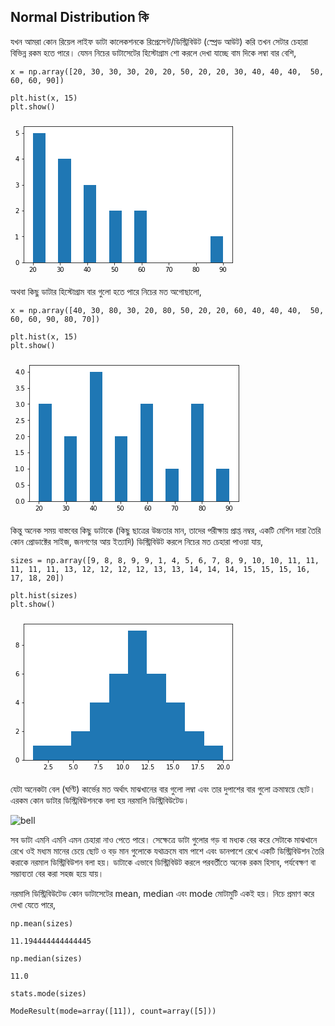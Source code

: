 ## Normal Distribution কি

যখন আমরা কোন রিয়েল লাইফ ডাটা কালেকশনকে রিপ্রেসেন্ট/ডিস্ট্রিবিউট \(স্প্রেড আউট\) করি তখন সেটার চেহারা বিভিন্ন রকম হতে পারে। যেমন নিচের ডাটাসেটের হিস্টোগ্রাম শো করলে দেখা যাচ্ছে বাম দিকে লম্বা বার বেশি,

```
x = np.array([20, 30, 30, 30, 20, 20, 50, 20, 20, 30, 40, 40, 40,  50, 60, 60, 90])

plt.hist(x, 15)
plt.show()
```

![](data:image/png;base64,iVBORw0KGgoAAAANSUhEUgAAAW4AAAD8CAYAAABXe05zAAAABHNCSVQICAgIfAhkiAAAAAlwSFlz%0AAAALEgAACxIB0t1+/AAADLVJREFUeJzt3GGMZXV9xvHv012qgkQERkJZpkOjwRBSQCeIgRpdq11d%0AgkljE0hrfGE7bzSFxsSsadqEdzRprH3RNNmIbdMqtlVoza4iVDHWpoXuwmJ3WahUtwpBV9pStE1s%0AwV9f3LM6nc7s3IW5M+dHv5/kZu459z8nT07OPHPu/55zU1VIkvr4sa0OIEk6NRa3JDVjcUtSMxa3%0AJDVjcUtSMxa3JDVjcUtSMxa3JDVjcUtSM9tnsdFzzz23FhYWZrFpSXpBOnjw4JNVNTfN2JkU98LC%0AAgcOHJjFpiXpBSnJP0871qkSSWrG4pakZixuSWrG4pakZixuSWpmqqtKkhwDvgs8CzxTVYuzDCVJ%0AWtupXA74pqp6cmZJJElTcapEkpqZtrgLuCvJwSRLswwkSTq5aadKrqmqx5O8Arg7ycNV9aXlA4ZC%0AXwKYn59/zoEW9ux/zr+7mmO37N7Q7UnSVpvqjLuqHh9+HgfuAK5cZczeqlqsqsW5ualut5ckPQfr%0AFneSM5KceeI58Fbg8KyDSZJWN81UyXnAHUlOjP94Vd0501SSpDWtW9xV9TXgsk3IIkmagpcDSlIz%0AFrckNWNxS1IzFrckNWNxS1IzFrckNWNxS1IzFrckNWNxS1IzFrckNWNxS1IzFrckNWNxS1IzFrck%0ANWNxS1IzFrckNWNxS1IzFrckNWNxS1IzFrckNWNxS1IzFrckNWNxS1IzFrckNWNxS1IzFrckNWNx%0AS1IzFrckNWNxS1IzFrckNWNxS1IzFrckNTN1cSfZluSBJPtmGUiSdHKncsZ9I3B0VkEkSdOZqriT%0A7AB2Ax+ZbRxJ0nqmPeP+MPAB4AczzCJJmsL29QYkuRY4XlUHk7zxJOOWgCWA+fn5DQs4Ngt79m/4%0ANo/dsnvDtynphWuaM+6rgeuSHAM+AexM8icrB1XV3qparKrFubm5DY4pSTph3eKuqg9W1Y6qWgCu%0AB75QVb8082SSpFV5HbckNbPuHPdyVfVF4IszSSJJmopn3JLUjMUtSc1Y3JLUjMUtSc1Y3JLUjMUt%0ASc1Y3JLUjMUtSc1Y3JLUjMUtSc1Y3JLUjMUtSc1Y3JLUjMUtSc1Y3JLUjMUtSc1Y3JLUjMUtSc1Y%0A3JLUjMUtSc1Y3JLUjMUtSc1Y3JLUjMUtSc1Y3JLUjMUtSc1Y3JLUjMUtSc1Y3JLUjMUtSc1Y3JLU%0AjMUtSc1Y3JLUzLrFneTFSe5L8mCSI0lu3oxgkqTVbZ9izPeBnVX1vSSnAV9O8tmq+rsZZ5MkrWLd%0A4q6qAr43LJ42PGqWoSRJa5tqjjvJtiSHgOPA3VV172xjSZLWMs1UCVX1LHB5krOAO5JcWlWHl49J%0AsgQsAczPz294UE1vYc/+Dd3esVt2b+j2JD0/p3RVSVU9BdwD7Frltb1VtVhVi3NzcxuVT5K0wjRX%0AlcwNZ9okeQnwFuDhWQeTJK1umqmS84E/SrKNSdH/WVXtm20sSdJaprmq5CvAFZuQRZI0Be+clKRm%0ALG5JasbilqRmLG5JasbilqRmLG5JasbilqRmLG5JasbilqRmLG5JasbilqRmLG5JasbilqRmLG5J%0AasbilqRmLG5JasbilqRmLG5JasbilqRmLG5JasbilqRmLG5JasbilqRmLG5JasbilqRmLG5Jasbi%0AlqRmLG5JasbilqRmLG5JasbilqRmLG5Jambd4k5yYZJ7kjyU5EiSGzcjmCRpddunGPMM8P6quj/J%0AmcDBJHdX1UMzziZJWsW6Z9xV9URV3T88/y5wFLhg1sEkSas7pTnuJAvAFcC9swgjSVrfNFMlACR5%0AKfAp4KaqenqV15eAJYD5+fkNC6gXpoU9+zd0e8du2b2h2xt7Pv3/NtUZd5LTmJT2x6rq9tXGVNXe%0AqlqsqsW5ubmNzChJWmaaq0oC3AocraoPzT6SJOlkpjnjvhp4F7AzyaHh8fYZ55IkrWHdOe6q+jKQ%0ATcgiSZqCd05KUjMWtyQ1Y3FLUjMWtyQ1Y3FLUjMWtyQ1Y3FLUjMWtyQ1Y3FLUjMWtyQ1Y3FLUjMW%0AtyQ1Y3FLUjMWtyQ1Y3FLUjMWtyQ1Y3FLUjMWtyQ1Y3FLUjMWtyQ1Y3FLUjMWtyQ1Y3FLUjMWtyQ1%0AY3FLUjMWtyQ1Y3FLUjMWtyQ1Y3FLUjMWtyQ1Y3FLUjMWtyQ1Y3FLUjPrFneSjyY5nuTwZgSSJJ3c%0ANGfcfwjsmnEOSdKU1i3uqvoS8K+bkEWSNIXtG7WhJEvAEsD8/PxGbVaSZmZhz/4N3d6xW3Zv6PbW%0AsmEfTlbV3qparKrFubm5jdqsJGkFryqRpGYsbklqZprLAW8D/ha4OMljSd4z+1iSpLWs++FkVd2w%0AGUEkSdNxqkSSmrG4JakZi1uSmrG4JakZi1uSmrG4JakZi1uSmrG4JakZi1uSmrG4JakZi1uSmrG4%0AJakZi1uSmrG4JakZi1uSmrG4JakZi1uSmrG4JakZi1uSmrG4JakZi1uSmrG4JakZi1uSmrG4JakZ%0Ai1uSmrG4JakZi1uSmrG4JakZi1uSmrG4JakZi1uSmrG4JamZqYo7ya4kjyR5NMmeWYeSJK1t3eJO%0Asg34PeBtwCXADUkumXUwSdLqpjnjvhJ4tKq+VlX/BXwCeMdsY0mS1jJNcV8AfHPZ8mPDOknSFkhV%0AnXxA8k5gV1X98rD8LuB1VfW+FeOWgKVh8WLgkeeY6Vzgyef4u5utU1bolbdTVuiVt1NW6JX3+WT9%0Ayaqam2bg9inGPA5cuGx5x7Duf6mqvcDeqeKdRJIDVbX4fLezGTplhV55O2WFXnk7ZYVeeTcr6zRT%0AJX8PvCrJRUl+HLge+PRsY0mS1rLuGXdVPZPkfcDngG3AR6vqyMyTSZJWNc1UCVX1GeAzM85ywvOe%0AbtlEnbJCr7ydskKvvJ2yQq+8m5J13Q8nJUnj4i3vktTMlhV3kguT3JPkoSRHktw4rD87yd1Jvjr8%0AfPlWZVwuyYuT3JfkwSHvzcP6i5LcO3wdwJ8OH+COQpJtSR5Ism9YHnPWY0n+IcmhJAeGdWM9Fs5K%0A8skkDyc5muT1I8568bBPTzyeTnLTiPP+2vD3dTjJbcPf3SiP2yQ3DjmPJLlpWLcp+3Urz7ifAd5f%0AVZcAVwHvHW6l3wN8vqpeBXx+WB6D7wM7q+oy4HJgV5KrgN8CfqeqXgn8G/CeLcy40o3A0WXLY84K%0A8KaqunzZ5VRjPRZ+F7izql4NXMZkH48ya1U9MuzTy4HXAv8J3MEI8ya5APhVYLGqLmVyMcT1jPC4%0ATXIp8CtM7iy/DLg2ySvZrP1aVaN4AH8JvIXJjTvnD+vOBx7Z6myrZD0duB94HZOL7bcP618PfG6r%0A8w1ZdgwHzk5gH5CxZh3yHAPOXbFudMcC8DLg6wyfD4056yrZ3wr8zVjz8qO7tM9mcuHEPuDnxnjc%0AAr8A3Lps+TeAD2zWfh3FHHeSBeAK4F7gvKp6YnjpW8B5WxTr/ximHg4Bx4G7gX8CnqqqZ4YhY/o6%0AgA8zOZB+MCyfw3izAhRwV5KDw124MM5j4SLgO8AfDNNQH0lyBuPMutL1wG3D89HlrarHgd8GvgE8%0AAfw7cJBxHreHgZ9Jck6S04G3M7lRcVP265YXd5KXAp8Cbqqqp5e/VpN/W6O57KWqnq3JW84dTN4i%0AvXqLI60qybXA8ao6uNVZTsE1VfUaJt9C+d4kb1j+4oiOhe3Aa4Dfr6orgP9gxdvhEWX9oWFe+Drg%0Az1e+Npa8w3zwO5j8c/wJ4Axg15aGWkNVHWUyhXMXcCdwCHh2xZiZ7dctLe4kpzEp7Y9V1e3D6m8n%0AOX94/XwmZ7ejUlVPAfcwedt2VpIT18Ov+nUAW+Bq4Lokx5h8m+NOJvOyY8wK/PBsi6o6zmQO9krG%0AeSw8BjxWVfcOy59kUuRjzLrc24D7q+rbw/IY8/4s8PWq+k5V/TdwO5NjeZTHbVXdWlWvrao3MJl7%0A/0c2ab9u5VUlAW4FjlbVh5a99Gng3cPzdzOZ+95ySeaSnDU8fwmT+fijTAr8ncOwUeStqg9W1Y6q%0AWmDy9vgLVfWLjDArQJIzkpx54jmTudjDjPBYqKpvAd9McvGw6s3AQ4ww6wo38KNpEhhn3m8AVyU5%0AfeiHE/t2rMftK4af88DPAx9ns/brFk7uX8PkbcRXmLzNOMRknugcJh+qfRX4K+Dsrcq4Iu9PAw8M%0AeQ8Dvzms/yngPuBRJm9DX7TVWVfkfiOwb8xZh1wPDo8jwK8P68d6LFwOHBiOhb8AXj7WrEPeM4B/%0AAV62bN0o8wI3Aw8Pf2N/DLxoxMftXzP5x/Ig8ObN3K/eOSlJzWz5h5OSpFNjcUtSMxa3JDVjcUtS%0AMxa3JDVjcUtSMxa3JDVjcUtSM/8Dikg1VWc8lD4AAAAASUVORK5CYII=%0A)

অথবা কিছু ডাটার হিস্টোগ্রাম বার গুলো হতে পারে নিচের মত অগোছালো,

```
x = np.array([40, 30, 80, 30, 20, 80, 50, 20, 20, 60, 40, 40, 40,  50, 60, 60, 90, 80, 70])

plt.hist(x, 15)
plt.show()
```

![](data:image/png;base64,iVBORw0KGgoAAAANSUhEUgAAAXcAAAD8CAYAAACMwORRAAAABHNCSVQICAgIfAhkiAAAAAlwSFlz%0AAAALEgAACxIB0t1+/AAAEd1JREFUeJzt3X+MZXV9xvH347Liz4iyU93u7jg2EI0SAZ0gRmso1HYV%0AAknFBNOqGO0mRiI0JgZsioG/NGnUWo1mI7ZIrWLR2hXwB1WM2sTVWVyQZaWuSmUJygICUhW7+ukf%0A96DT21numZk7O3e+vl/JzZ4f3zn3yc3ZZ86ce869qSokSW151GoHkCSNn+UuSQ2y3CWpQZa7JDXI%0AcpekBlnuktQgy12SGmS5S1KDLHdJatARq/XEGzZsqJmZmdV6eklak3bt2nV3VU2NGrdq5T4zM8Pc%0A3NxqPb0krUlJ/qvPOE/LSFKDLHdJapDlLkkNstwlqUGWuyQ1qHe5J1mX5FtJrl5g3ZFJrkyyL8nO%0AJDPjDClJWpzFHLmfD+w9xLrXAz+pqmOAdwPvXG4wSdLS9Sr3JJuB04EPHWLIWcDl3fRVwGlJsvx4%0AkqSl6Hvk/h7grcCvD7F+E3A7QFUdBO4Hjl52OknSkoy8QzXJGcBdVbUrySnLebIk24BtANPT08vZ%0AlMZg5sJrxrq9295x+li3J2np+hy5vwg4M8ltwMeBU5P809CYO4AtAEmOAJ4E3DO8oaraXlWzVTU7%0ANTXyoxEkSUs0styr6qKq2lxVM8A5wJeq6i+Ghu0AXttNn92NqbEmlST1tuQPDktyKTBXVTuAy4Ar%0AkuwD7mXwS0CStEoWVe5V9WXgy930xfOW/wJ45TiDSZKWzjtUJalBlrskNchyl6QGWe6S1CDLXZIa%0AZLlLUoMsd0lqkOUuSQ2y3CWpQZa7JDXIcpekBlnuktQgy12SGmS5S1KDLHdJapDlLkkNstwlqUEj%0Ayz3JY5J8I8mNSfYkuWSBMecmOZBkd/d4w8rElST10edr9h4CTq2qB5OsB76W5LNV9fWhcVdW1Xnj%0AjyhJWqyR5V5VBTzYza7vHrWSoSRJy9PrnHuSdUl2A3cB11XVzgWGvSLJTUmuSrJlrCklSYvSq9yr%0A6ldVdQKwGTgpyXFDQz4DzFTVc4HrgMsX2k6SbUnmkswdOHBgObklSY9gUVfLVNV9wPXA1qHl91TV%0AQ93sh4DnH+Lnt1fVbFXNTk1NLSWvJKmHPlfLTCU5qpt+LPBS4DtDYzbOmz0T2DvOkJKkxelztcxG%0A4PIk6xj8MvhEVV2d5FJgrqp2AG9OciZwELgXOHelAkuSRutztcxNwIkLLL943vRFwEXjjSZJWirv%0AUJWkBlnuktQgy12SGmS5S1KDLHdJapDlLkkNstwlqUGWuyQ1yHKXpAZZ7pLUIMtdkhpkuUtSgyx3%0ASWqQ5S5JDbLcJalBlrskNchyl6QG9fkO1cck+UaSG5PsSXLJAmOOTHJlkn1JdiaZWYmwkqR++hy5%0APwScWlXHAycAW5OcPDTm9cBPquoY4N3AO8cbU5K0GCPLvQYe7GbXd48aGnYWcHk3fRVwWpKMLaUk%0AaVFGfkE2QJJ1wC7gGOD9VbVzaMgm4HaAqjqY5H7gaODuoe1sA7YBTE9PLzn0zIXXLPlnD+W2d5w+%0A9m2qfePeF38X90Nfw5XR6w3VqvpVVZ0AbAZOSnLcUp6sqrZX1WxVzU5NTS1lE5KkHhZ1tUxV3Qdc%0AD2wdWnUHsAUgyRHAk4B7xhFQkrR4fa6WmUpyVDf9WOClwHeGhu0AXttNnw18qaqGz8tLkg6TPufc%0ANwKXd+fdHwV8oqquTnIpMFdVO4DLgCuS7APuBc5ZscSSpJFGlntV3QScuMDyi+dN/wJ45XijSZKW%0AyjtUJalBlrskNchyl6QGWe6S1CDLXZIaZLlLUoMsd0lqkOUuSQ2y3CWpQZa7JDXIcpekBlnuktQg%0Ay12SGmS5S1KDLHdJapDlLkkNstwlqUF9vkN1S5Lrk9ySZE+S8xcYc0qS+5Ps7h4XL7QtSdLh0ec7%0AVA8Cb6mqG5I8EdiV5LqqumVo3Fer6ozxR5QkLdbII/equrOqbuimfwrsBTatdDBJ0tIt6px7khkG%0AX5a9c4HVL0xyY5LPJnnOIX5+W5K5JHMHDhxYdFhJUj+9yz3JE4BPAhdU1QNDq28Anl5VxwN/D3x6%0AoW1U1faqmq2q2ampqaVmliSN0Kvck6xnUOwfrapPDa+vqgeq6sFu+lpgfZINY00qSeqtz9UyAS4D%0A9lbVuw4x5mndOJKc1G33nnEGlST11+dqmRcBrwa+nWR3t+xtwDRAVX0QOBt4Y5KDwM+Bc6qqViCv%0AJKmHkeVeVV8DMmLM+4D3jSuUJGl5vENVkhpkuUtSgyx3SWqQ5S5JDbLcJalBlrskNchyl6QGWe6S%0A1CDLXZIaZLlLUoMsd0lqkOUuSQ2y3CWpQZa7JDXIcpekBlnuktQgy12SGtTnO1S3JLk+yS1J9iQ5%0Af4ExSfLeJPuS3JTkeSsTV5LUR5/vUD0IvKWqbkjyRGBXkuuq6pZ5Y14GHNs9XgB8oPtXkrQKRh65%0AV9WdVXVDN/1TYC+waWjYWcBHauDrwFFJNo49rSSplz5H7r+RZAY4Edg5tGoTcPu8+f3dsjuHfn4b%0AsA1genp6cUnXmJkLrxnr9m57x+lj3d5a4GsoLV3vN1STPAH4JHBBVT2wlCerqu1VNVtVs1NTU0vZ%0AhCSph17lnmQ9g2L/aFV9aoEhdwBb5s1v7pZJklZBn6tlAlwG7K2qdx1i2A7gNd1VMycD91fVnYcY%0AK0laYX3Oub8IeDXw7SS7u2VvA6YBquqDwLXAy4F9wM+A140/qiSpr5HlXlVfAzJiTAFvGlcoSdLy%0AeIeqJDXIcpekBlnuktQgy12SGmS5S1KDLHdJapDlLkkNstwlqUGWuyQ1yHKXpAZZ7pLUIMtdkhpk%0AuUtSgyx3SWqQ5S5JDbLcJalBfb5m78NJ7kpy8yHWn5Lk/iS7u8fF448pSVqMPl+z94/A+4CPPMKY%0Ar1bVGWNJJElatpFH7lX1FeDew5BFkjQm4zrn/sIkNyb5bJLnjGmbkqQl6nNaZpQbgKdX1YNJXg58%0AGjh2oYFJtgHbAKanp8fw1JKkhSz7yL2qHqiqB7vpa4H1STYcYuz2qpqtqtmpqanlPrUk6RCWXe5J%0AnpYk3fRJ3TbvWe52JUlLN/K0TJKPAacAG5LsB94OrAeoqg8CZwNvTHIQ+DlwTlXViiWWJI00styr%0A6lUj1r+PwaWSkqQJ4R2qktQgy12SGmS5S1KDLHdJapDlLkkNstwlqUGWuyQ1yHKXpAZZ7pLUIMtd%0AkhpkuUtSgyx3SWqQ5S5JDbLcJalBlrskNchyl6QGWe6S1KCR5Z7kw0nuSnLzIdYnyXuT7EtyU5Ln%0AjT+mJGkx+hy5/yOw9RHWvww4tntsAz6w/FiSpOUYWe5V9RXg3kcYchbwkRr4OnBUko3jCihJWrxx%0AnHPfBNw+b35/t0yStEqOOJxPlmQbg1M3TE9PH86nln4nzVx4zdi3eds7Th/7NifZWn0Nx3Hkfgew%0AZd785m7Z/1NV26tqtqpmp6amxvDUkqSFjKPcdwCv6a6aORm4v6ruHMN2JUlLNPK0TJKPAacAG5Ls%0AB94OrAeoqg8C1wIvB/YBPwNet1JhJUn9jCz3qnrViPUFvGlsiSRJy+YdqpLUIMtdkhpkuUtSgyx3%0ASWqQ5S5JDbLcJalBlrskNchyl6QGWe6S1CDLXZIaZLlLUoMsd0lqkOUuSQ2y3CWpQZa7JDXIcpek%0ABlnuktSgXuWeZGuSW5PsS3LhAuvPTXIgye7u8YbxR5Uk9dXnO1TXAe8HXgrsB76ZZEdV3TI09Mqq%0AOm8FMkqSFqnPkftJwL6q+n5V/RL4OHDWysaSJC1Hn3LfBNw+b35/t2zYK5LclOSqJFvGkk6StCTj%0AekP1M8BMVT0XuA64fKFBSbYlmUsyd+DAgTE9tSRpWJ9yvwOYfyS+uVv2G1V1T1U91M1+CHj+Qhuq%0Aqu1VNVtVs1NTU0vJK0nqoU+5fxM4NskzkjwaOAfYMX9Ako3zZs8E9o4voiRpsUZeLVNVB5OcB3we%0AWAd8uKr2JLkUmKuqHcCbk5wJHATuBc5dwcySpBFGljtAVV0LXDu07OJ50xcBF403miRpqbxDVZIa%0AZLlLUoMsd0lqkOUuSQ2y3CWpQZa7JDXIcpekBlnuktQgy12SGmS5S1KDLHdJapDlLkkNstwlqUGW%0AuyQ1yHKXpAZZ7pLUIMtdkhrUq9yTbE1ya5J9SS5cYP2RSa7s1u9MMjPuoJKk/kaWe5J1wPuBlwHP%0ABl6V5NlDw14P/KSqjgHeDbxz3EElSf31OXI/CdhXVd+vql8CHwfOGhpzFnB5N30VcFqSjC+mJGkx%0A+pT7JuD2efP7u2ULjqmqg8D9wNHjCChJWrxU1SMPSM4GtlbVG7r5VwMvqKrz5o25uRuzv5v/Xjfm%0A7qFtbQO2dbPPBG5dYu4NwN0jR02OtZR3LWWFtZV3LWWFtZV3LWWF5eV9elVNjRp0RI8N3QFsmTe/%0AuVu20Jj9SY4AngTcM7yhqtoObO/xnI8oyVxVzS53O4fLWsq7lrLC2sq7lrLC2sq7lrLC4cnb57TM%0AN4FjkzwjyaOBc4AdQ2N2AK/tps8GvlSj/iSQJK2YkUfuVXUwyXnA54F1wIerak+SS4G5qtoBXAZc%0AkWQfcC+DXwCSpFXS57QMVXUtcO3QsovnTf8CeOV4oz2iZZ/aOczWUt61lBXWVt61lBXWVt61lBUO%0AQ96Rb6hKktYeP35Akho08eWeZEuS65PckmRPkvO75U9Jcl2S73b/PnkCsj4myTeS3NhlvaRb/ozu%0AYxn2dR/T8OjVzjpfknVJvpXk6m5+IvMmuS3Jt5PsTjLXLZu4/eBhSY5KclWS7yTZm+SFk5g3yTO7%0A1/ThxwNJLpjErA9L8lfd/7Gbk3ys+783qfvt+V3OPUku6Jat+Gs78eUOHATeUlXPBk4G3tR9/MGF%0AwBer6ljgi938ansIOLWqjgdOALYmOZnBxzG8u/t4hp8w+LiGSXI+sHfe/CTn/aOqOmHeZWSTuB88%0A7O+Az1XVs4DjGbzGE5e3qm7tXtMTgOcDPwP+lQnMCpBkE/BmYLaqjmNwocc5TOB+m+Q44C8Z3Ol/%0APHBGkmM4HK9tVa2pB/BvwEsZ3AC1sVu2Ebh1tbMN5XwccAPwAgY3KxzRLX8h8PnVzjcv5+Zu5zoV%0AuBrIpOYFbgM2DC2byP2Awb0eP6B7X2vS887L9yfAf0xyVn57R/xTGFwUcjXwp5O43zK40OSyefN/%0AA7z1cLy2a+HI/Te6T5s8EdgJPLWq7uxW/Qh46irF+j+6Uxy7gbuA64DvAffV4GMZYOGPb1hN72Gw%0As/26mz+ayc1bwBeS7OrudoYJ3Q+AZwAHgH/oTnl9KMnjmdy8DzsH+Fg3PZFZq+oO4G+BHwJ3Mvi4%0Ak11M5n57M/CHSY5O8jjg5Qxu+Fzx13bNlHuSJwCfBC6oqgfmr6vBr7+JuOynqn5Vgz9vNzP4U+xZ%0AqxzpkJKcAdxVVbtWO0tPL66q5zH4hNI3JXnJ/JWTtB8wOKJ8HvCBqjoR+G+G/vSesLx056jPBP5l%0AeN0kZe3OT5/F4Bfo7wOPB7auaqhDqKq9DE4XfQH4HLAb+NXQmBV5bddEuSdZz6DYP1pVn+oW/zjJ%0Axm79RgZHyhOjqu4Drmfw5+FR3ccywMIf37BaXgScmeQ2Bp/2eSqD88QTmbc7YqOq7mJwTvgkJnc/%0A2A/sr6qd3fxVDMp+UvPC4JfmDVX1425+UrP+MfCDqjpQVf8DfIrBvjyp++1lVfX8qnoJg/cC/pPD%0A8NpOfLknCYM7YPdW1bvmrZr/kQevZXAuflUlmUpyVDf9WAbvDexlUPJnd8MmIitAVV1UVZuraobB%0An+Nfqqo/ZwLzJnl8kic+PM3g3PDNTOB+AFBVPwJuT/LMbtFpwC1MaN7Oq/jtKRmY3Kw/BE5O8riu%0AHx5+bSduvwVI8nvdv9PAnwH/zOF4bVf7DYceb0i8mMGfLDcx+JNmN4PzVkczeCPwu8C/A0+ZgKzP%0ABb7VZb0ZuLhb/gfAN4B9DP7kPXK1sy6Q/RTg6knN22W6sXvsAf66Wz5x+8G8zCcAc93+8GngyZOa%0Al8GpjXuAJ81bNpFZu2yXAN/p/p9dARw5ifttl/WrDH753AicdrheW+9QlaQGTfxpGUnS4lnuktQg%0Ay12SGmS5S1KDLHdJapDlLkkNstwlqUGWuyQ16H8BOtl2YBZhBDIAAAAASUVORK5CYII=%0A)

কিন্তু অনেক সময় বাস্তবের কিছু ডাটাকে \(কিছু ছাত্রের উচ্চতার মান, তাদের পরীক্ষায় প্রাপ্ত নম্বর, একটি মেশিন দারা তৈরি কোন প্রোডাক্টের সাইজ, জনগণের আয় ইত্যাদি\) ডিস্ট্রিবিউট করলে নিচের মত চেহারা পাওয়া যায়,

```
sizes = np.array([9, 8, 8, 9, 9, 1, 4, 5, 6, 7, 8, 9, 10, 10, 11, 11, 11, 11, 11, 13, 12, 12, 12, 12, 13, 13, 14, 14, 14, 15, 15, 15, 16, 17, 18, 20])

plt.hist(sizes)
plt.show()
```

  


![](data:image/png;base64,iVBORw0KGgoAAAANSUhEUgAAAW4AAAD8CAYAAABXe05zAAAABHNCSVQICAgIfAhkiAAAAAlwSFlz%0AAAALEgAACxIB0t1+/AAADHJJREFUeJzt3W+MZXV5wPHv0x2IBYks7kQRGAdNY4JNWrcTg2IJEUNx%0A10BtGoPxD2qTiUlpoakx25iqL5famtqmabNFWtsSNSK2xEUFrabxBRt31+XPslj+dFahC6y1YTV9%0AgdTHF/esuY73zj1k5pyzz/D9JJO5c+/vzn1y5uyXc8/cO0RmIkmq45eGHkCS9NwYbkkqxnBLUjGG%0AW5KKMdySVIzhlqRiDLckFWO4JakYwy1Jxcx18U23bduWi4uLXXxrSdqUDhw48P3MnG+ztpNwLy4u%0Asn///i6+tSRtShFxtO1aT5VIUjGGW5KKMdySVIzhlqRiDLckFWO4JakYwy1JxRhuSSrGcEtSMZ28%0Ac1I6VS3u2jvI467s3jnI42pz8ohbkoox3JJUjOGWpGIMtyQVY7glqRjDLUnFGG5JKsZwS1IxhluS%0AijHcklSM4ZakYgy3JBVjuCWpGMMtScUYbkkqxnBLUjGGW5KKMdySVEyrcEfEH0XE4Yi4PyI+HREv%0A6HowSdJkM8MdEecBfwgsZeavAluAa7oeTJI0WdtTJXPAL0fEHHAG8N/djSRJWsvMcGfm48CfA98F%0AjgFPZ+adXQ8mSZqszamSrcDVwIXAy4AzI+KdE9YtR8T+iNh//PjxjZ9UkgS0O1XyJuC/MvN4Zv4Y%0AuA14/epFmbknM5cyc2l+fn6j55QkNdqE+7vAxRFxRkQEcDlwpNuxJEnTtDnHvQ+4FTgI3NfcZ0/H%0Ac0mSpphrsygzPwJ8pONZJEkt+M5JSSrGcEtSMYZbkoox3JJUjOGWpGIMtyQVY7glqRjDLUnFGG5J%0AKsZwS1IxhluSijHcklSM4ZakYgy3JBVjuCWpGMMtScUYbkkqxnBLUjGGW5KKMdySVIzhlqRiDLck%0AFWO4JakYwy1JxRhuSSrGcEtSMYZbkoox3JJUjOGWpGIMtyQVY7glqRjDLUnFGG5JKsZwS1IxhluS%0AijHcklSM4ZakYlqFOyLOjohbI+LBiDgSEa/rejBJ0mRzLdd9AvhyZv5uRJwOnNHhTJKkNcwMd0S8%0ACLgUeA9AZj4DPNPtWJKkadqcKrkQOA78Q0R8OyJuiogzO55LkjRFZObaCyKWgLuBSzJzX0R8AjiR%0AmX+6at0ysAywsLDwG0ePHu1oZG0Gi7v2Dj3C88bK7p1Dj6AWIuJAZi61WdvmiPsx4LHM3Nd8fSuw%0AffWizNyTmUuZuTQ/P99+WknSczIz3Jn5BPC9iHhVc9XlwAOdTiVJmqrtq0r+ALileUXJo8B7uxtJ%0AkrSWVuHOzENAq3MvkqRu+c5JSSrGcEtSMYZbkoox3JJUjOGWpGIMtyQVY7glqRjDLUnFGG5JKsZw%0AS1IxhluSijHcklSM4ZakYgy3JBVjuCWpGMMtScUYbkkqxnBLUjGGW5KKMdySVIzhlqRiDLckFWO4%0AJakYwy1JxRhuSSrGcEtSMYZbkoox3JJUjOGWpGIMtyQVY7glqRjDLUnFGG5JKsZwS1IxhluSijHc%0AklSM4ZakYlqHOyK2RMS3I+KLXQ4kSVrbcznivh440tUgkqR2WoU7Is4HdgI3dTuOJGmWtkfcfwl8%0AEPhJh7NIklqYm7UgIt4CPJWZByLisjXWLQPLAAsLCxs2oLqzuGvv0COoB0P9nFd27xzkcZ8P2hxx%0AXwJcFRErwGeAN0bEv6xelJl7MnMpM5fm5+c3eExJ0kkzw52Zf5KZ52fmInAN8O+Z+c7OJ5MkTeTr%0AuCWpmJnnuMdl5jeAb3QyiSSpFY+4JakYwy1JxRhuSSrGcEtSMYZbkoox3JJUjOGWpGIMtyQVY7gl%0AqRjDLUnFGG5JKsZwS1IxhluSijHcklSM4ZakYgy3JBVjuCWpGMMtScUYbkkqxnBLUjGGW5KKMdyS%0AVIzhlqRiDLckFWO4JakYwy1JxRhuSSrGcEtSMYZbkoox3JJUjOGWpGIMtyQVY7glqRjDLUnFGG5J%0AKsZwS1IxhluSipkZ7oi4ICK+HhEPRMThiLi+j8EkSZPNtVjzLPDHmXkwIs4CDkTEXZn5QMezSZIm%0AmHnEnZnHMvNgc/mHwBHgvK4HkyRN9pzOcUfEIvAaYF8Xw0iSZmtzqgSAiHgh8Hnghsw8MeH2ZWAZ%0AYGFhYcMGfD5Y3LV36BGkDTfkfr2ye+dgj92HVkfcEXEao2jfkpm3TVqTmXsycykzl+bn5zdyRknS%0AmDavKgngk8CRzPx49yNJktbS5oj7EuBdwBsj4lDzsaPjuSRJU8w8x52Z3wSih1kkSS34zklJKsZw%0AS1IxhluSijHcklSM4ZakYgy3JBVjuCWpGMMtScUYbkkqxnBLUjGGW5KKMdySVIzhlqRiDLckFWO4%0AJakYwy1JxRhuSSrGcEtSMTP/12V9W9y1d+gRJBU3VEdWdu/s5XE84pakYgy3JBVjuCWpGMMtScUY%0AbkkqxnBLUjGGW5KKMdySVIzhlqRiDLckFWO4JakYwy1JxRhuSSrGcEtSMYZbkoox3JJUjOGWpGIM%0AtyQV0yrcEXFlRHwnIh6OiF1dDyVJmm5muCNiC/A3wJuBi4C3R8RFXQ8mSZqszRH3a4GHM/PRzHwG%0A+AxwdbdjSZKmaRPu84DvjX39WHOdJGkAcxv1jSJiGVhuvvxRRHxno773BtsGfH/oIdbgfOvjfOvj%0AfOsQN65rvpe3Xdgm3I8DF4x9fX5z3c/JzD3AnrYPPJSI2J+ZS0PPMY3zrY/zrY/zrU9f87U5VfIt%0A4Fci4sKIOB24Bri927EkSdPMPOLOzGcj4jrgK8AW4ObMPNz5ZJKkiVqd487MO4A7Op6lL6f66Rzn%0AWx/nWx/nW59e5ovM7ONxJEkbxLe8S1IxmzLcEXFBRHw9Ih6IiMMRcf2ENZdFxNMRcaj5+HDPM65E%0AxH3NY++fcHtExF81f2bg3ojY3uNsrxrbLoci4kRE3LBqTa/bLyJujoinIuL+sevOiYi7IuKh5vPW%0AKfe9tlnzUERc2+N8H4uIB5uf3xci4uwp911zX+hwvo9GxONjP8MdU+7b+Z+8mDLfZ8dmW4mIQ1Pu%0A28f2m9iUwfbBzNx0H8C5wPbm8lnAfwIXrVpzGfDFAWdcAbatcfsO4EtAABcD+waacwvwBPDyIbcf%0AcCmwHbh/7Lo/A3Y1l3cBN0643znAo83nrc3lrT3NdwUw11y+cdJ8bfaFDuf7KPCBFj//R4BXAKcD%0A96z+t9TVfKtu/wvgwwNuv4lNGWof3JRH3Jl5LDMPNpd/CByh3rs9rwb+KUfuBs6OiHMHmONy4JHM%0APDrAY/9MZv4H8INVV18NfKq5/Cngtyfc9beAuzLzB5n5v8BdwJV9zJeZd2bms82XdzN6D8Qgpmy/%0ANnr5kxdrzRcRAbwN+PRGP25bazRlkH1wU4Z7XEQsAq8B9k24+XURcU9EfCkiXt3rYJDAnRFxoHnX%0A6Wqnyp8auIbp/2CG3H4AL8nMY83lJ4CXTFhzqmzH9zF6BjXJrH2hS9c1p3JunvI0/1TYfr8JPJmZ%0AD025vdftt6opg+yDmzrcEfFC4PPADZl5YtXNBxk9/f814K+Bf+15vDdk5nZGf3Xx9yPi0p4ff6bm%0ADVdXAZ+bcPPQ2+/n5Og56Sn5EqmI+BDwLHDLlCVD7Qt/C7wS+HXgGKPTEaeit7P20XZv22+tpvS5%0AD27acEfEaYw28C2Zedvq2zPzRGb+qLl8B3BaRGzra77MfLz5/BTwBUZPSce1+lMDHXszcDAzn1x9%0Aw9Dbr/HkydNHzeenJqwZdDtGxHuAtwDvaP5h/4IW+0InMvPJzPz/zPwJ8PdTHnfo7TcH/A7w2Wlr%0A+tp+U5oyyD64KcPdnBP7JHAkMz8+Zc1Lm3VExGsZbYv/6Wm+MyPirJOXGf0S6/5Vy24H3t28uuRi%0A4Omxp2R9mXqkM+T2G3M7cPI39NcC/zZhzVeAKyJia3Mq4Irmus5FxJXAB4GrMvP/pqxpsy90Nd/4%0A70zeOuVxh/6TF28CHszMxybd2Nf2W6Mpw+yDXf4mdqgP4A2MnrLcCxxqPnYA7wfe36y5DjjM6Lfk%0AdwOv73G+VzSPe08zw4ea68fnC0b/A4tHgPuApZ634ZmMQvyisesG236M/gNyDPgxo3OEvwe8GPga%0A8BDwVeCcZu0ScNPYfd8HPNx8vLfH+R5mdG7z5D74d83alwF3rLUv9DTfPzf71r2MAnTu6vmar3cw%0AehXFI33O11z/jyf3ubG1Q2y/aU0ZZB/0nZOSVMymPFUiSZuZ4ZakYgy3JBVjuCWpGMMtScUYbkkq%0AxnBLUjGGW5KK+SlHXqmBKPhh0QAAAABJRU5ErkJggg==%0A)

যেটা অনেকটা বেল \(ঘণ্টি\) কার্ভের মত অর্থাৎ মাঝখানের বার গুলো লম্বা এবং তার দুপাশের বার গুলো ক্রমান্বয়ে ছোট। এরকম কোন ডাটার ডিস্ট্রিবিউশনকে বলা হয় নরমালি ডিস্ট্রিবিউটেড।

![](https://github.com/nuhil/ipynb/raw/078bec055f8216809f0a302352f0aabfc8280b44/img/bell.png "bell")

সব ডাটা এমনি এমনি এমন চেহারা নাও পেতে পারে। সেক্ষেত্রে ডাটা গুলোর গড় বা মধ্যক বের করে সেটাকে মাঝখানে রেখে ওই মধ্যম মানের চেয়ে ছোট ও বড় মান গুলোকে যথাক্রমে বাম পাশে এবং ডানপাশে রেখে একটি ডিস্ট্রিবিউশন তৈরি করাকে নরমাল ডিস্ট্রিবিউশন বলা হয়। ডাটাকে এভাবে ডিস্ট্রিবিউট করলে পরবর্তীতে অনেক রকম হিসাব, পর্যবেক্ষণ বা সম্ভাব্যতা বের করা সহজ হয়ে যায়।

নরমালি ডিস্ট্রিবিউটেড কোন ডাটাসেটের mean, median এবং mode মোটামুটি একই হয়। নিচে প্রমাণ করে দেখা যেতে পারে,

```
np.mean(sizes)
```

```
11.194444444444445
```

```
np.median(sizes)
```

```
11.0
```

```
stats.mode(sizes)
```

```
ModeResult(mode=array([11]), count=array([5]))
```






